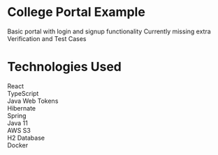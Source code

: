 # College Portal Example
Basic portal with login and signup functionality
Currently missing extra Verification and Test Cases

# Technologies Used
React <br/>
TypeScript <br/>
Java Web Tokens <br/>
Hibernate <br/>
Spring <br/>
Java 11 <br/>
AWS S3 <br/>
H2 Database <br/>
Docker <br/>


